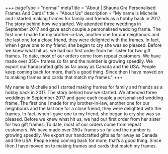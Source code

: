 +++
pageType = "normal"
metaTitle = "About | Shauna Gra Personalised Frames And Cards"
title = "About Us"
description = "My name is Michelle and I started making frames for family and friends as a hobby back in 2017. The story behind how we started. We attended three weddings in September 2017 and gave each couple a personalised wedding frame. The first one I made for my brother-in-law, another one for our neighbours and the last one for a close friend, they were delighted with the frames. In fact, when I gave one to my friend, she began to cry she was so pleased. Before we knew what hit us, we had our first order from her sister for two gift frames. To date, most of our orders come from repeat customers. We have made over 350+ frames so far and the number is growing speedily. We export our handcrafted gifts as far away as Canada and the USA. People keep coming back for more, that’s a good thing. Since then I have moved on to making frames and cards that match my frames."
+++

My name is Michelle and I started making frames for family and friends as a hobby back in 2017. The story behind how we started. We attended three weddings in September 2017 and gave each couple a personalised wedding frame. The first one I made for my brother-in-law, another one for our neighbours and the last one for a close friend, they were delighted with the frames. In fact, when I gave one to my friend, she began to cry she was so pleased. Before we knew what hit us, we had our first order from her sister for two gift frames. To date, most of our orders come from repeat customers. We have made over 350+ frames so far and the number is growing speedily. We export our handcrafted gifts as far away as Canada and the USA. People keep coming back for more, that’s a good thing. Since then I have moved on to making frames and cards that match my frames.
